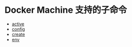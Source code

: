 # Docker Machine 支持的子命令

- [active](reference/active.md)
- [config](reference/config.md)
- [create](reference/create.md)
- [env](reference/env.md)
